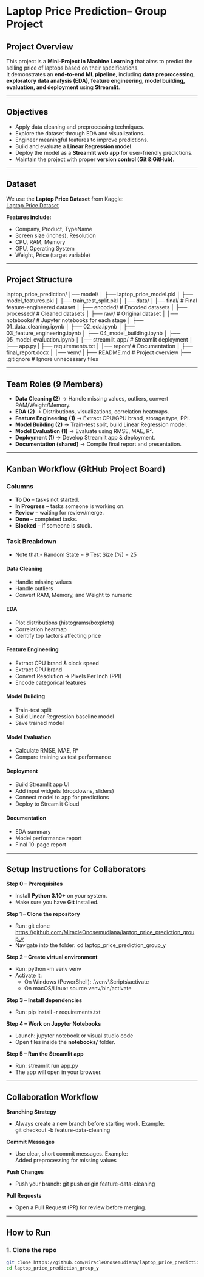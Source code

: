 #  Laptop Price Prediction– Group Project

##  Project Overview
This project is a **Mini-Project in Machine Learning** that aims to predict the selling price of laptops based on their specifications.  
It demonstrates an **end-to-end ML pipeline**, including **data preprocessing, exploratory data analysis (EDA), feature engineering, model building, evaluation, and deployment** using **Streamlit**.

---

##  Objectives
- Apply data cleaning and preprocessing techniques.
- Explore the dataset through EDA and visualizations.
- Engineer meaningful features to improve predictions.
- Build and evaluate a **Linear Regression model**.
- Deploy the model as a **Streamlit web app** for user-friendly predictions.
- Maintain the project with proper **version control (Git & GitHub)**.

---

##  Dataset
We use the **Laptop Price Dataset** from Kaggle:  
 [Laptop Price Dataset](https://www.kaggle.com/datasets/muhammetvarl/laptop-price)

**Features include:**
- Company, Product, TypeName  
- Screen size (inches), Resolution  
- CPU, RAM, Memory  
- GPU, Operating System  
- Weight, Price (target variable)

---

##  Project Structure

laptop_price_prediction/
│── model/
│ ├── laptop_price_model.pkl
│ ├── model_features.pkl
│ ├── train_test_split.pkl
│
│── data/
│ |── final/  # Final feature-engineered dataset
│ ├── encoded/ # Encoded datasets
│ ├── processed/ # Cleaned datasets
│ ├── raw/ # Original dataset
│
│── notebooks/ # Jupyter notebooks for each stage
│ ├── 01_data_cleaning.ipynb
│ ├── 02_eda.ipynb
│ ├── 03_feature_engineering.ipynb
│ ├── 04_model_building.ipynb
│ ├── 05_model_evaluation.ipynb
│
│── streamlit_app/ # Streamlit deployment
│ ├── app.py
|
├── requirements.txt
│
│── report/ # Documentation
│ ├── final_report.docx
│
│── venv/
|
├── README.md # Project overview
├── .gitignore # Ignore unnecessary files


---


##  Team Roles (9 Members)
- **Data Cleaning (2)** → Handle missing values, outliers, convert RAM/Weight/Memory.  
- **EDA (2)** → Distributions, visualizations, correlation heatmaps.  
- **Feature Engineering (1)** → Extract CPU/GPU brand, storage type, PPI.  
- **Model Building (2)** → Train-test split, build Linear Regression model.  
- **Model Evaluation (1)** → Evaluate using RMSE, MAE, R².  
- **Deployment (1)** → Develop Streamlit app & deployment.  
- **Documentation (shared)** → Compile final report and presentation.  

---

##  Kanban Workflow (GitHub Project Board)
###  Columns
- **To Do**  – tasks not started.  
- **In Progress**  – tasks someone is working on.  
- **Review** – waiting for review/merge.  
- **Done**  – completed tasks.  
- **Blocked** – if someone is stuck.  

###  Task Breakdown
- Note that:-
    Random State = 9
    Test Size (%) = 25

#### Data Cleaning
- Handle missing values  
- Handle outliers  
- Convert RAM, Memory, and Weight to numeric  

#### EDA
- Plot distributions (histograms/boxplots)  
- Correlation heatmap  
- Identify top factors affecting price  

#### Feature Engineering
- Extract CPU brand & clock speed  
- Extract GPU brand  
- Convert Resolution → Pixels Per Inch (PPI)  
- Encode categorical features  

#### Model Building
- Train-test split  
- Build Linear Regression baseline model  
- Save trained model  

#### Model Evaluation
- Calculate RMSE, MAE, R²  
- Compare training vs test performance  

#### Deployment
- Build Streamlit app UI  
- Add input widgets (dropdowns, sliders)  
- Connect model to app for predictions  
- Deploy to Streamlit Cloud  

#### Documentation
- EDA summary  
- Model performance report  
- Final 10-page report  

---

## Setup Instructions for Collaborators

**Step 0 – Prerequisites**  
- Install **Python 3.10+** on your system.  
- Make sure you have **Git** installed.  

**Step 1 – Clone the repository**  
- Run: git clone https://github.com/MiracleOnosemudiana/laptop_price_prediction_group_y 
- Navigate into the folder: cd laptop_price_prediction_group_y  

**Step 2 – Create virtual environment**  
- Run: python -m venv venv  
- Activate it:  
  - On Windows (PowerShell): .\venv\Scripts\activate  
  - On macOS/Linux: source venv/bin/activate  

**Step 3 – Install dependencies**  
- Run: pip install -r requirements.txt  

**Step 4 – Work on Jupyter Notebooks**  
- Launch: jupyter notebook or visual studio code  
- Open files inside the **notebooks/** folder.  

**Step 5 – Run the Streamlit app**  
- Run: streamlit run app.py  
- The app will open in your browser.  

---

##  Collaboration Workflow

**Branching Strategy**  
- Always create a new branch before starting work. Example:  
  git checkout -b feature-data-cleaning  

**Commit Messages**  
- Use clear, short commit messages. Example:  
  Added preprocessing for missing values  

**Push Changes**  
- Push your branch: git push origin feature-data-cleaning  

**Pull Requests**  
- Open a Pull Request (PR) for review before merging.  

---

##  How to Run
### 1. Clone the repo
```bash
git clone https://github.com/MiracleOnosemudiana/laptop_price_prediction_group_y.git
cd laptop_price_prediction_group_y

